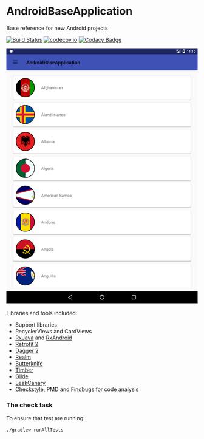 # AndroidBaseApplication
Base reference for new Android projects

[![Build Status](https://travis-ci.org/tecruz/AndroidBaseApplication.svg?branch=master)](https://travis-ci.org/tecruz/AndroidBaseApplication)
[![codecov.io](https://codecov.io/github/tecruz/AndroidBaseApplication/branch/master/graph/badge.svg)](https://codecov.io/gh/tecruz/AndroidBaseApplication)
[![Codacy Badge](https://api.codacy.com/project/badge/Grade/18a544ceef5948debcd7356b2f267af7)](https://app.codacy.com/app/tecruz/AndroidBaseApplication?utm_source=github.com&utm_medium=referral&utm_content=tecruz/AndroidBaseApplication&utm_campaign=badger)

![Alt text](screen.png?raw=true)

Libraries and tools included:

- Support libraries
- RecyclerViews and CardViews 
- [RxJava](https://github.com/ReactiveX/RxJava) and [RxAndroid](https://github.com/ReactiveX/RxAndroid) 
- [Retrofit 2](http://square.github.io/retrofit/)
- [Dagger 2](http://google.github.io/dagger/)
- [Realm](https://realm.io/)
- [Butterknife](https://github.com/JakeWharton/butterknife)
- [Timber](https://github.com/JakeWharton/timber)
- [Glide](https://github.com/bumptech/glide)
- [LeakCanary](https://github.com/square/leakcanary)
- [Checkstyle](http://checkstyle.sourceforge.net/), [PMD](https://pmd.github.io/) and [Findbugs](http://findbugs.sourceforge.net/) for code analysis

### The check task

To ensure that test are running: 

```
./gradlew runAllTests
